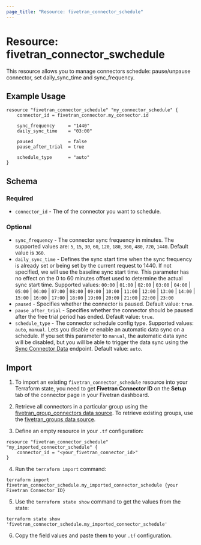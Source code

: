 ```yaml
---
page_title: "Resource: fivetran_connector_schedule"
---
```


# Resource: fivetran_connector_swchedule

This resource allows you to manage connectors schedule: pause/unpause connector, set daily_sync_time and sync_frequency.

## Example Usage

```hcl
resource "fivetran_connector_schedule" "my_connector_schedule" {
    connector_id = fivetran_connector.my_connector.id

    sync_frequency     = "1440"
    daily_sync_time    = "03:00"

    paused             = false
    pause_after_trial  = true

    schedule_type      = "auto"
}
```

## Schema

### Required

- `connector_id` - The of the connector you want to schedule.

### Optional
- `sync_frequency` - The connector sync frequency in minutes. The supported values are: `5`, `15`, `30`, `60`, `120`, `180`, `360`, `480`, `720`, `1440`. Default value is `360`.
- `daily_sync_time` - Defines the sync start time when the sync frequency is already set or being set by the current request to 1440. If not specified, we will use the baseline sync start time. This parameter has no effect on the 0 to 60 minutes offset used to determine the actual sync start time. Supported values: `00:00` | `01:00` | `02:00` | `03:00` | `04:00` | `05:00` | `06:00` | `07:00` | `08:00` | `09:00` | `10:00` | `11:00` | `12:00` | `13:00` | `14:00` | `15:00` | `16:00` | `17:00` | `18:00` | `19:00` | `20:00` | `21:00` | `22:00` | `23:00`
- `paused` - Specifies whether the connector is paused. Default value: `true`.
- `pause_after_trial` - Specifies whether the connector should be paused after the free trial period has ended. Default value: `true`.
- `schedule_type` - The connector schedule config type. Supported values: `auto`, `manual`. Lets you disable or enable an automatic data sync on a schedule. If you set this parameter to `manual`, the automatic data sync will be disabled, but you will be able to trigger the data sync using the [Sync Connector Data](https://fivetran.com/docs/rest-api/connectors#syncconnectordata) endpoint.  Default value: `auto`.

## Import

1. To import an existing `fivetran_connector_schedule` resource into your Terraform state, you need to get **Fivetran Connector ID** on the **Setup** tab of the connector page in your Fivetran dashboard.

2. Retrieve all connectors in a particular group using the [fivetran_group_connectors data source](/docs/data-sources/group_connectors). To retrieve existing groups, use the [fivetran_groups data source](/docs/data-sources/groups).

3. Define an empty resource in your `.tf` configuration:

```hcl
resource "fivetran_connector_schedule" "my_imported_connector_schedule" {
    connector_id = "<your_fivetran_connector_id>"
}
```

4. Run the `terraform import` command:

```
terraform import fivetran_connector_schedule.my_imported_connector_schedule {your Fivetran Connector ID}
```

5.  Use the `terraform state show` command to get the values from the state:

```
terraform state show 'fivetran_connector_schedule.my_imported_connector_schedule'
```

6. Copy the field values and paste them to your `.tf` configuration.
